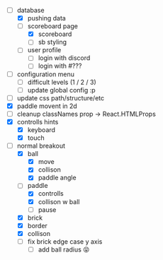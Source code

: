 - [ ] database
  - [x] pushing data
  - [ ] scoreboard page
    - [x] scoreboard
    - [ ] sb styling
  - [ ] user profile
    - [ ] login with discord
    - [ ] login with #???
- [ ] configuration menu
  - [ ] difficult levels (1 / 2 / 3)
  - [ ] update global config :p
- [ ] update css path/structure/etc
- [x] paddle movent in 2d
- [ ] cleanup classNames prop -> React.HTMLProps<HTMLDivElement>
- [x] controlls hints 
	- [x]  keyboard
	- [x]  touch
- [ ] normal breakout
	- [x] ball
		- [x] move
		- [x] collison
		- [x] paddle angle
	- [ ] paddle 
		- [x] controlls
		- [x] collison w ball
		- [ ] pause
	- [x] brick
	- [x] border
	- [x] collison 
	- [ ] fix brick edge case y axis
		- [ ] add ball radius 😝 